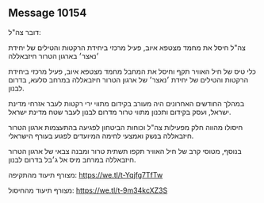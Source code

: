 ## Message 10154

דובר צה"ל:

צה"ל חיסל את מחמד מצטפא איוב, פעיל מרכזי ביחידת הרקטות והטילים של יחידת ׳נאצר׳ בארגון הטרור חיזבאללה

כלי טיס של חיל האוויר תקף וחיסל את המחבל מחמד מצטפא איוב, פעיל מרכזי ביחידת הרקטות והטילים של יחידת ׳נאצר׳ של ארגון הטרור חיזבאללה במרחב סלעא, בדרום לבנון. 

במהלך החודשים האחרונים היה מעורב בקידום מתווי ירי רקטות לעבר אזרחי מדינת ישראל, ועסק בקידום ותכנון מתווי טרור מדרום לבנון לעבר שטח מדינת ישראל.

חיסולו מהווה חלק מפעילות צה"ל וכוחות הביטחון לפגיעה בהתעצמות ארגון הטרור חיזבאללה בנשק ואמצעי לחימה המיועדים לפגוע בעורף הישראלי.

בנוסף, מטוסי קרב של חיל האוויר תקפו תשתית טרור ומבנה צבאי של ארגון הטרור חיזבאללה במרחב מיס אל ג׳בל בדרום לבנון.

מצורף תיעוד מהתקיפה: https://we.tl/t-Yqjfg7TfTw

מצורף תיעוד מהחיסול: https://we.tl/t-9m34kcXZ3S


